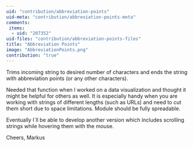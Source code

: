```yaml
---
uid: "contribution/abbreviation-points"
uid-meta: "contribution/abbreviation-points-meta"
comments: 
 items: 
  - uid: "207352"
uid-files: "contribution/abbreviation-points-files"
title: "Abbreviation Points"
image: "AbbreviationPoints.png"
contribution: "true"
---
```


Trims incoming string to desired number of characters and ends the string with abbreviation points (or any other characters).

Needed that function when I worked on a data visualization and thought it might be helpful for others as well. It is especially handy when you are working with strings of different lengths (such as URLs) and need to cut them short due to space limitations. Module should be fully spreadable.

Eventually I´ll be able to develop another version which includes scrolling strings while hovering them with the mouse.

Cheers,
Markus